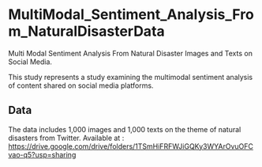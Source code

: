 # MultiModal_Sentiment_Analysis_From_NaturalDisasterData
 Multi Modal Sentiment Analysis From Natural Disaster Images and Texts on Social Media.

This study represents a study examining the multimodal sentiment analysis of content shared on social media platforms.

## Data

The data includes 1,000 images and 1,000 texts on the theme of natural disasters from Twitter.
Available at : https://drive.google.com/drive/folders/1TSmHiFRFWJiGQKy3WYArOvuOFCvao-q5?usp=sharing

